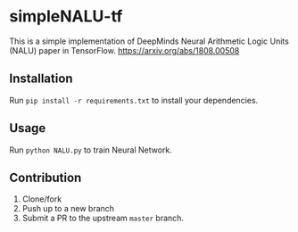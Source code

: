 # simpleNALU-tf

This is a simple implementation of DeepMinds Neural Arithmetic Logic Units (NALU) paper in TensorFlow.
https://arxiv.org/abs/1808.00508

## Installation

Run `pip install -r requirements.txt` to install your dependencies.

## Usage 

Run `python NALU.py` to train Neural Network.

## Contribution

1.  Clone/fork
2.  Push up to a new branch
3.  Submit a PR to the upstream `master` branch.
